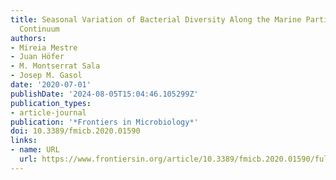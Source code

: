 ```yaml
---
title: Seasonal Variation of Bacterial Diversity Along the Marine Particulate Matter
  Continuum
authors:
- Mireia Mestre
- Juan Höfer
- M. Montserrat Sala
- Josep M. Gasol
date: '2020-07-01'
publishDate: '2024-08-05T15:04:46.105299Z'
publication_types:
- article-journal
publication: '*Frontiers in Microbiology*'
doi: 10.3389/fmicb.2020.01590
links:
- name: URL
  url: https://www.frontiersin.org/article/10.3389/fmicb.2020.01590/full
---
```

